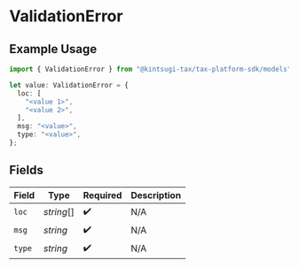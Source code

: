 # ValidationError

## Example Usage

```typescript
import { ValidationError } from "@kintsugi-tax/tax-platform-sdk/models";

let value: ValidationError = {
  loc: [
    "<value 1>",
    "<value 2>",
  ],
  msg: "<value>",
  type: "<value>",
};
```

## Fields

| Field              | Type               | Required           | Description        |
| ------------------ | ------------------ | ------------------ | ------------------ |
| `loc`              | *string*[]         | :heavy_check_mark: | N/A                |
| `msg`              | *string*           | :heavy_check_mark: | N/A                |
| `type`             | *string*           | :heavy_check_mark: | N/A                |
